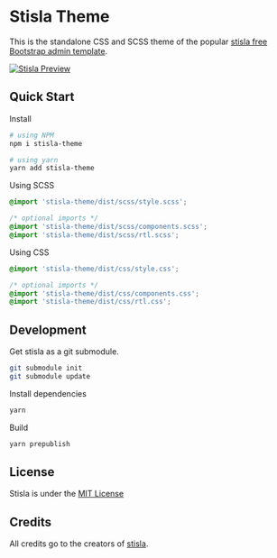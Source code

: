 # Stisla Theme

This is the standalone CSS and SCSS theme of the popular [stisla free Bootstrap admin template](https://github.com/stisla/stisla.git).

[![Stisla Preview](https://camo.githubusercontent.com/2135e0f6544a7286a3412cdc3df32d47fc91b045/68747470733a2f2f692e6962622e636f2f3674646d6358302f323031382d31312d31312d31352d33352d676574737469736c612d636f6d2e706e67)](https://getstisla.com)

## Quick Start

Install
```bash
# using NPM
npm i stisla-theme

# using yarn
yarn add stisla-theme
```

Using SCSS
```scss
@import 'stisla-theme/dist/scss/style.scss';

/* optional imports */
@import 'stisla-theme/dist/scss/components.scss';
@import 'stisla-theme/dist/scss/rtl.scss';
```

Using CSS
```css
@import 'stisla-theme/dist/css/style.css';

/* optional imports */
@import 'stisla-theme/dist/css/components.css';
@import 'stisla-theme/dist/css/rtl.css';
```

## Development

Get stisla as a git submodule.
```bash
git submodule init
git submodule update
```

Install dependencies
```bash
yarn
```

Build
```bash
yarn prepublish
```

## License
Stisla is under the [MIT License](LICENSE)

## Credits

All credits go to the creators of [stisla](https://getstisla.com/).
